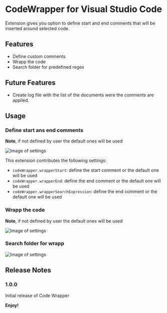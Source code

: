 # CodeWrapper for Visual Studio Code

Extension gives you option to define start and end comments that will be inserted around selected code.

## Features

* Define custom comments
* Wrapp the code
* Search folder for predefined regex
## Future Features
* Create log file with the list of the documents were the comments are applied.

## Usage
### Define start ans end comments
**Note**, if not defined by user the default ones will be used

![Image of settings](https://raw.githubusercontent.com/huizhougit/githd/master/resources/branch_history.gif)

This extension contributes the following settings:

* `codeWrapper.wrapperStart`: define the start comment or the default one will be used
* `codeWrapper.wrapperEnd`: define the end comment or the default one will be used
* `codeWrapper.wrapperSearchExpression`: define the end comment or the default one will be used

### Wrapp the code
**Note**, if not defined by user the default ones will be used

![Image of settings](https://raw.githubusercontent.com/huizhougit/githd/master/resources/branch_history.gif)

### Search folder for wrapp

![Image of settings](https://raw.githubusercontent.com/huizhougit/githd/master/resources/branch_history.gif)

## Release Notes

### 1.0.0

Initial release of Code Wrapper

**Enjoy!**
